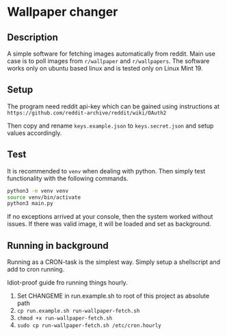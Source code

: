 # Wallpaper changer

## Description
A simple software for fetching images automatically from reddit. Main use case is to poll images from `r/wallpaper` and `r/wallpapers`.
The software works only on ubuntu based linux and is tested only on Linux Mint 19.

## Setup

The program need reddit api-key which can be gained using instructions at `https://github.com/reddit-archive/reddit/wiki/OAuth2`

Then copy and rename `keys.example.json` to `keys.secret.json` and setup values accordingly.

## Test

It is recommended to `venv` when dealing with python. Then simply test functionality with the following commands.
```sh
python3 -m venv venv
source venv/bin/activate
python3 main.py
```

If no exceptions arrived at your console, then the system worked without issues. 
If there was valid image, it will be loaded and set as background.

## Running in background

Running as a CRON-task is the simplest way. Simply setup a shellscript and add to cron running.

Idiot-proof guide fro running things hourly.

1) Set CHANGEME in run.example.sh to root of this project as absolute path
2) `cp run.example.sh run-wallpaper-fetch.sh`
3) `chmod +x run-wallpaper-fetch.sh`
4) `sudo cp run-wallpaper-fetch.sh /etc/cron.hourly`
